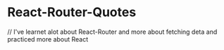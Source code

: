 # React-Router-Quotes
// I've learnet alot about React-Router and more about fetching deta and practiced more about React
